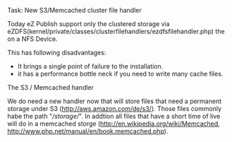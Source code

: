 Task: New S3/Memcached cluster file handler

Today eZ Publish support only the clustered storage via eZDFS(kernel/private/classes/clusterfilehandlers/ezdfsfilehandler.php) the on a NFS Device.

This has following disadvantages:

* It brings a single point of failure to the installation.
* it has a performance bottle neck if you need to write many cache files.

The S3 / Memcached handler

We do need a new handler now that will store files that need a permanent storage under S3 (http://aws.amazon.com/de/s3/). Those files commonly habe the path "*/storage/*". In addtion all files that have a short time of live will do in a memcached storge (http://en.wikipedia.org/wiki/Memcached, http://www.php.net/manual/en/book.memcached.php).



